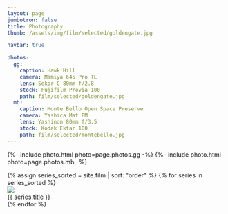 ```yaml
---
layout: page
jumbotron: false
title: Photography
thumb: /assets/img/film/selected/goldengate.jpg

navbar: true

photos:
  gg:
    caption: Hawk Hill
    camera: Mamiya 645 Pro TL
    lens: Sekor C 80mm f/2.8
    stock: Fujifilm Provia 100
    path: film/selected/goldengate.jpg
  mb:
    caption: Monte Bello Open Space Preserve
    camera: Yashica Mat EM
    lens: Yashinon 80mm f/3.5
    stock: Kodak Ektar 100
    path: film/selected/montebello.jpg
---
```


{%- include photo.html photo=page.photos.gg -%}
{%- include photo.html photo=page.photos.mb -%}

<div class="series-thumb-container">
{% assign series_sorted = site.film | sort: "order" %}
{% for series in series_sorted %}
  <div class="img-box series-thumb">
    <a href="{{ series.url }}">
      <img src="/assets/img/film/{{ series.key }}/{{ series.key_photo }}_tn.jpg"/>
      <div class="caption">
        {{ series.title }}
      </div>
    </a>
  </div>
{% endfor %}
</div>